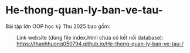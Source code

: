 # He-thong-quan-ly-ban-ve-tau-
Bài tập lớn OOP học kỳ Thu 2025 bao gồm:  <br>
<p style="margin-left: 30px;"  Testcase.cpp là file xây dựng hệ thống quản lý bán vé tàu bằng code C++ theo phương pháp lập trình hướng đối tượng 
<p style="margin-left: 30px;"   Dichvu.cpp là đề xuất bổ sung thêm tính năng để hệ thống hoàn thiện hơn (Trang web của hệ thống đường sắt việt nam thực tế chưa có) 
<p style="margin-left: 30px;"    Index.html, styles.css, script.js, menu-images.js là các file thiết kế cho phần giao diện người dùng UI (Frontend) 

Link website (dùng file index.html chưa có kết nối database): https://thanhhuong050794.github.io/He-thong-quan-ly-ban-ve-tau-/

